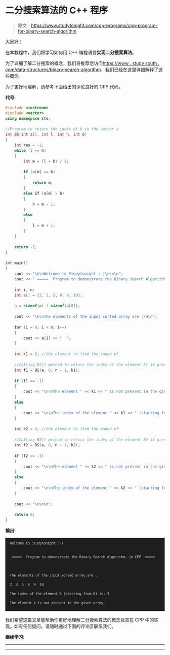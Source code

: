 # 二分搜索算法的 C++ 程序

> 原文：<https://www.studytonight.com/cpp-programs/cpp-program-for-binary-search-algorithm>

大家好！

在本教程中，我们将学习如何用 C++ 编程语言**实现二分搜索算法**。

为了详细了解二分搜索的概念，我们将推荐您访问[https://www . study south . com/data-structures/binary-search-algorithm](https://www.studytonight.com/data-structures/binary-search-algorithm)，我们已经在这里详细解释了这些概念。

为了更好地理解，请参考下面给出的评论良好的 CPP 代码。

**代号:**

```cpp
#include <iostream>
#include <vector>
using namespace std;

//Program to return the index of b in the vector a
int BS(int a[], int l, int h, int b)
{
    int res = -1;
    while (l <= h)
    {
        int m = (l + h) / 2;

        if (a[m] == b)
        {
            return m;
        }
        else if (a[m] > b)
        {
            h = m - 1;
        }
        else
        {
            l = m + 1;
        }
    }

    return -1;
}

int main()
{
    cout << "\n\nWelcome to Studytonight :-)\n\n\n";
    cout << " =====  Program to demonstrate the Binary Search Algorithm, in CPP  ===== \n\n";

    int i, n;
    int a[] = {2, 3, 5, 8, 9, 10};

    n = sizeof(a) / sizeof(a[0]);

    cout << "\n\nThe elements of the input sorted array are :\n\n";

    for (i = 0; i < n; i++)
    {
        cout << a[i] << "  ";
    }

    int k1 = 8; //the element to find the index of

    //Calling BS() method to return the index of the element k1 if present, else -1.
    int f1 = BS(a, 0, n - 1, k1);

    if (f1 == -1)
    {
        cout << "\n\nThe element " << k1 << " is not present in the given array. ";
    }
    else
    {
        cout << "\n\nThe index of the element " << k1 << " (starting from 0) is: " << f1;
    }

    int k2 = 4; //the element to find the index of

    //Calling BS() method to return the index of the element k2 if present, else -1.
    int f2 = BS(a, 0, n - 1, k2);

    if (f2 == -1)
    {
        cout << "\n\nThe element " << k2 << " is not present in the given array. ";
    }
    else
    {
        cout << "\n\nThe index of the element " << k2 << " (starting from 0) is: " << f2;
    }

    cout << "\n\n\n";

    return 0;
} 
```

**输出:**

![C++ BS algo ](img/d43a141323b04f66e4b288142c50154f.png)

我们希望这篇文章能帮助你更好地理解二分搜索算法的概念及其在 CPP 中的实现。如有任何疑问，请随时通过下面的评论区联系我们。

**继续学习:**

* * *

* * *